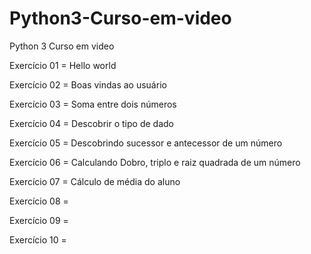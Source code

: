 # Python3-Curso-em-video
Python 3 Curso em video 

<p>Exercício 01 = Hello world
<p>Exercício 02 = Boas vindas ao usuário
<p>Exercício 03 = Soma entre dois números
<p>Exercício 04 = Descobrir o tipo de dado
<p>Exercício 05 = Descobrindo sucessor e antecessor de um número
<p>Exercício 06 = Calculando Dobro, triplo e raiz quadrada de um número
<p>Exercício 07 = Cálculo de média do aluno
<p>Exercício 08 =
<p>Exercício 09 =
<p>Exercício 10 =
